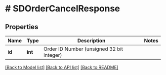 # # SDOrderCancelResponse

## Properties

Name | Type | Description | Notes
------------ | ------------- | ------------- | -------------
**id** | **int** | Order ID Number (unsigned 32 bit integer) |

[[Back to Model list]](../../README.md#models) [[Back to API list]](../../README.md#endpoints) [[Back to README]](../../README.md)
